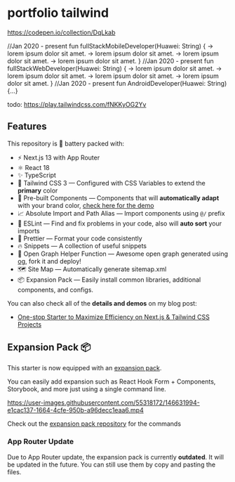 # portfolio tailwind

https://codepen.io/collection/DqLkab

//Jan 2020 - present
fun fullStackMobileDeveloper(Huawei: String) {
    -> lorem ipsum dolor sit amet.
    -> lorem ipsum dolor sit amet.
    -> lorem ipsum dolor sit amet.
    -> lorem ipsum dolor sit amet.
}
//Jan 2020 - present
fun fullStackWebDeveloper(Huawei: String) {
    -> lorem ipsum dolor sit amet.
    -> lorem ipsum dolor sit amet.
    -> lorem ipsum dolor sit amet.
    -> lorem ipsum dolor sit amet.
}
//Jan 2020 - present
fun AndroidDeveloper(Huawei: String) {...}


todo:
https://play.tailwindcss.com/fNKKyOG2Yv

## Features

This repository is 🔋 battery packed with:

- ⚡️ Next.js 13 with App Router
- ⚛️ React 18
- ✨ TypeScript
- 💨 Tailwind CSS 3 — Configured with CSS Variables to extend the **primary** color
- 💎 Pre-built Components — Components that will **automatically adapt** with your brand color, [check here for the demo](https://tsnext-tw.thcl.dev/components)
- 📈 Absolute Import and Path Alias — Import components using `@/` prefix
- 📏 ESLint — Find and fix problems in your code, also will **auto sort** your imports
- 💖 Prettier — Format your code consistently
- 🔥 Snippets — A collection of useful snippets
- 👀 Open Graph Helper Function — Awesome open graph generated using [og](https://github.com/theodorusclarence/og), fork it and deploy!
- 🗺 Site Map — Automatically generate sitemap.xml
- 📦 Expansion Pack — Easily install common libraries, additional components, and configs.

You can also check all of the **details and demos** on my blog post:

- [One-stop Starter to Maximize Efficiency on Next.js & Tailwind CSS Projects](https://younes-megaache.com/blog/one-stop-starter)

## Expansion Pack 📦

This starter is now equipped with an [expansion pack](https://github.com/theodorusclarence/expansion-pack).

You can easily add expansion such as React Hook Form + Components, Storybook, and more just using a single command line.

https://user-images.githubusercontent.com/55318172/146631994-e1cac137-1664-4cfe-950b-a96decc1eaa6.mp4

Check out the [expansion pack repository](https://github.com/theodorusclarence/expansion-pack) for the commands

### App Router Update

Due to App Router update, the expansion pack is currently **outdated**. It will be updated in the future. You can still use them by copy and pasting the files.
